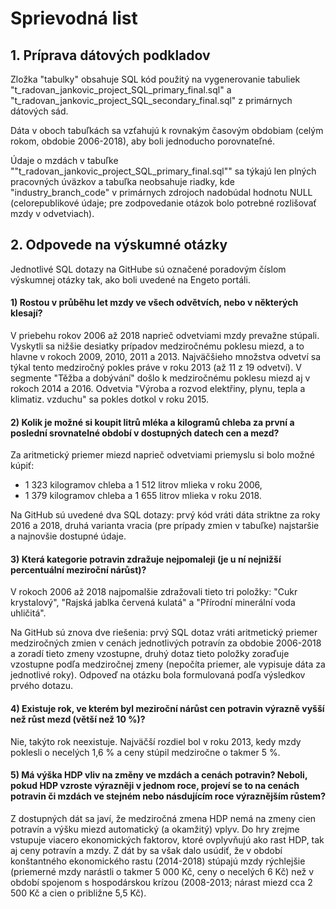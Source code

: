 # Sprievodná list
## 1. Príprava dátových podkladov
Zložka "tabulky" obsahuje SQL kód použitý na vygenerovanie tabuliek "t_radovan_jankovic_project_SQL_primary_final.sql" a "t_radovan_jankovic_project_SQL_secondary_final.sql" z primárnych dátových sád.

Dáta v oboch tabuľkách sa vzťahujú k rovnakým časovým obdobiam (celým rokom, obdobie 2006-2018), aby boli jednoducho porovnateľné. 

Údaje o mzdách v tabuľke ""t_radovan_jankovic_project_SQL_primary_final.sql"" sa týkajú len plných pracovných úväzkov a tabuľka neobsahuje riadky, kde "industry_branch_code" v primárnych zdrojoch nadobúdal hodnotu NULL (celorepublikové údaje; pre zodpovedanie otázok bolo potrebné rozlišovať mzdy v odvetviach).

## 2. Odpovede na výskumné otázky

Jednotlivé SQL dotazy na GitHube sú označené poradovým číslom výskumnej otázky tak, ako boli uvedené na Engeto portáli.

#### 1) Rostou v průběhu let mzdy ve všech odvětvích, nebo v některých klesají?
V priebehu rokov 2006 až 2018 naprieč odvetviami mzdy prevažne stúpali. Vyskytli sa nižšie desiatky prípadov medziročnému poklesu miezd, a to hlavne v rokoch 2009, 2010, 2011 a 2013. Najväčšieho množstva odvetví sa týkal tento medziročný pokles práve v roku 2013 (až 11 z 19  odvetví). 
V segmente "Těžba a dobývání" došlo k medziročnému poklesu miezd aj v rokoch 2014 a 2016. Odvetvia "Výroba a rozvod elektřiny, plynu, tepla a klimatiz. vzduchu" sa pokles dotkol v roku 2015.

#### 2) Kolik je možné si koupit litrů mléka a kilogramů chleba za první a poslední srovnatelné období v dostupných datech cen a mezd?
Za aritmetický priemer miezd naprieč odvetviami priemyslu si bolo možné kúpiť:
- 1 323 kilogramov chleba a 1 512 litrov mlieka v roku 2006,
- 1 379 kilogramov chleba a 1 655 litrov mlieka v roku 2018.

Na GitHub sú uvedené dva SQL dotazy: prvý kód vráti dáta striktne za roky 2016 a 2018, druhá varianta vracia (pre prípady zmien v tabuľke) najstaršie a najnovšie dostupné údaje.

#### 3) Která kategorie potravin zdražuje nejpomaleji (je u ní nejnižší percentuální meziroční nárůst)?
V rokoch 2006 až 2018 najpomalšie zdražovali tieto tri položky: "Cukr krystalový", "Rajská jablka červená kulatá" a "Přírodní minerální voda uhličitá".

Na GitHub sú znova dve riešenia: prvý SQL dotaz vráti aritmetický priemer medziročných zmien v cenách jednotlivých potravín za obdobie 2006-2018 a zoradí tieto zmeny  vzostupne, druhý dotaz tieto položky zoraďuje vzostupne podľa medziročnej zmeny (nepočíta priemer, ale vypisuje dáta za jednotlivé roky). Odpoveď na otázku bola formulovaná podľa výsledkov prvého dotazu.

#### 4) Existuje rok, ve kterém byl meziroční nárůst cen potravin výrazně vyšší než růst mezd (větší než 10 %)?

Nie, takýto rok neexistuje. Najväčší rozdiel bol v roku 2013, kedy mzdy poklesli o necelých 1,6 % a ceny stúpil medziročne o takmer 5 %.

#### 5) Má výška HDP vliv na změny ve mzdách a cenách potravin? Neboli, pokud HDP vzroste výrazněji v jednom roce, projeví se to na cenách potravin či mzdách ve stejném nebo násdujícím roce výraznějším růstem?
Z dostupných dát sa javí, že medziročná zmena HDP nemá na zmeny cien potravín a výšku miezd automatický (a okamžitý) vplyv. Do hry zrejme vstupuje viacero ekonomických faktorov, ktoré ovplyvňujú ako rast HDP, tak aj ceny potravín a mzdy. Z dát by sa však dalo usúdiť, že v období konštantného ekonomického rastu (2014-2018) stúpajú mzdy rýchlejšie (priemerné mzdy narástli o takmer 5 000 Kč, ceny o necelých 6 Kč) než v období spojenom s hospodárskou krízou (2008-2013; nárast miezd cca 2 500 Kč a cien o približne 5,5 Kč).
